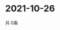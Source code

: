# 2021-10-26
  共 0条

  <!-- BEGIN -->
  <!-- 最后更新时间Tue Oct 26 2021 00:16:45 GMT+0000 (Coordinated Universal Time) -->
  
  <!-- END -->
  
  